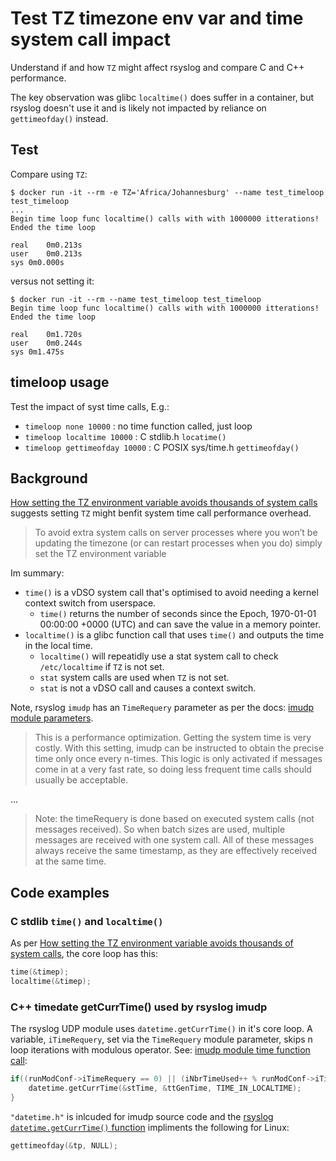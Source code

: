# Test TZ timezone env var and time system call impact

Understand if and how `TZ` might affect rsyslog and compare C and C++ performance.

The key observation was glibc `localtime()` does suffer in a container, but rsyslog doesn't use it and is likely not impacted by reliance on `gettimeofday()` instead.

## Test

Compare using `TZ`:

```shell
$ docker run -it --rm -e TZ='Africa/Johannesburg' --name test_timeloop test_timeloop
...
Begin time loop func localtime() calls with with 1000000 itterations!
Ended the time loop

real	0m0.213s
user	0m0.213s
sys	0m0.000s
```

versus not setting it:

```shell
$ docker run -it --rm --name test_timeloop test_timeloop
Begin time loop func localtime() calls with with 1000000 itterations!
Ended the time loop

real	0m1.720s
user	0m0.244s
sys	0m1.475s
```

## timeloop usage

Test the impact of syst time calls, E.g.:

- `timeloop none 10000` : no time function called, just loop
- `timeloop localtime 10000` : C stdlib.h `locatime()`
- `timeloop gettimeofday 10000` : C POSIX sys/time.h `gettimeofday()`

## Background

[How setting the TZ environment variable avoids thousands of system calls][] suggests setting `TZ` might benfit system time call performance overhead.

> To avoid extra system calls on server processes where you won’t be updating the timezone (or can restart processes when you do) simply set the TZ environment variable

Im summary:

- `time()` is a vDSO system call that's optimised to avoid needing a kernel context switch from userspace.
  - `time()` returns the number of seconds since the Epoch, 1970-01-01 00:00:00 +0000 (UTC) and can save the value in a memory pointer.
- `localtime()` is a glibc function call that uses `time()` and outputs the time in the local time.
  - `localtime()` will repeatidly use a stat system call to check `/etc/localtime` if `TZ` is not set.
  - `stat` system calls are used when `TZ` is not set.
  - `stat` is not a vDSO call and causes a context switch.

Note, rsyslog `imudp` has an `TimeRequery` parameter as per the docs: [imudp module parameters][].

> This is a performance optimization. Getting the system time is very costly. With this setting, imudp can be instructed to obtain the precise time only once every n-times. This logic is only activated if messages come in at a very fast rate, so doing less frequent time calls should usually be acceptable.

...

> Note: the timeRequery is done based on executed system calls (not messages received). So when batch sizes are used, multiple messages are received with one system call. All of these messages always receive the same timestamp, as they are effectively received at the same time.

## Code examples

### C stdlib `time()` and `localtime()`

As per [How setting the TZ environment variable avoids thousands of system calls][], the core loop has this:

```c
time(&timep);
localtime(&timep);
```

### C++ timedate getCurrTime() used by rsyslog imudp

The rsyslog UDP module uses `datetime.getCurrTime()` in it's core loop. A variable, `iTimeRequery`, set via the `TimeRequery` module parameter, skips n loop iterations with modulous operator. See: [imudp module time function call][]:

```c++
if((runModConf->iTimeRequery == 0) || (iNbrTimeUsed++ % runModConf->iTimeRequery) == 0) {
    datetime.getCurrTime(&stTime, &ttGenTime, TIME_IN_LOCALTIME);
}
```

`"datetime.h"` is inlcuded for imudp source code and the [rsyslog `datetime.getCurrTime()` function] impliments the following for Linux:

```c++
gettimeofday(&tp, NULL);
```

[How setting the TZ environment variable avoids thousands of system calls]: https://blog.packagecloud.io/eng/2017/02/21/set-environment-variable-save-thousands-of-system-calls/
[imudp module parameters]: https://rsyslog.readthedocs.io/en/stable/configuration/modules/imudp.html#module-parameters
[imudp module time function call]: https://github.com/rsyslog/rsyslog/blob/0a1b740e94ddb2b8be3b77ca6f798dc49f026c95/plugins/imudp/imudp.c#L538
[rsyslog `datetime.getCurrTime()` function]: https://github.com/rsyslog/rsyslog/blob/0a1b740e94ddb2b8be3b77ca6f798dc49f026c95/runtime/datetime.c#L172
